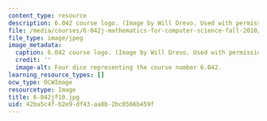 ```yaml
---
content_type: resource
description: 6.042 course logo. (Image by Will Drevo. Used with permission.)
file: /media/courses/6-042j-mathematics-for-computer-science-fall-2010/42ba5c4fb2e9df43aa8b2bc0566b459f_6-042jf10.jpg
file_type: image/jpeg
image_metadata:
  caption: 6.042 course logo. (Image by Will Drevo. Used with permission.)
  credit: ''
  image-alt: Four dice representing the course number 6.042.
learning_resource_types: []
ocw_type: OCWImage
resourcetype: Image
title: 6-042jf10.jpg
uid: 42ba5c4f-b2e9-df43-aa8b-2bc0566b459f
---
```

